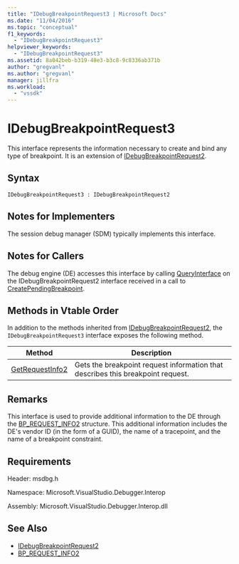 ```yaml
---
title: "IDebugBreakpointRequest3 | Microsoft Docs"
ms.date: "11/04/2016"
ms.topic: "conceptual"
f1_keywords:
  - "IDebugBreakpointRequest3"
helpviewer_keywords:
  - "IDebugBreakpointRequest3"
ms.assetid: 8a042beb-b319-48e3-b3c8-9c8336ab371b
author: "gregvanl"
ms.author: "gregvanl"
manager: jillfra
ms.workload:
  - "vssdk"
---
```

# IDebugBreakpointRequest3
This interface represents the information necessary to create and bind any type of breakpoint. It is an extension of [IDebugBreakpointRequest2](../../../extensibility/debugger/reference/idebugbreakpointrequest2.md).

## Syntax

```
IDebugBreakpointRequest3 : IDebugBreakpointRequest2
```

## Notes for Implementers
 The session debug manager (SDM) typically implements this interface.

## Notes for Callers
 The debug engine (DE) accesses this interface by calling [QueryInterface](/cpp/atl/queryinterface) on the IDebugBreakpointRequest2 interface received in a call to [CreatePendingBreakpoint](../../../extensibility/debugger/reference/idebugengine2-creatependingbreakpoint.md).

## Methods in Vtable Order
 In addition to the methods inherited from [IDebugBreakpointRequest2](../../../extensibility/debugger/reference/idebugbreakpointrequest2.md), the `IDebugBreakpointRequest3` interface exposes the following method.

|Method|Description|
|------------|-----------------|
|[GetRequestInfo2](../../../extensibility/debugger/reference/idebugbreakpointrequest3-getrequestinfo2.md)|Gets the breakpoint request information that describes this breakpoint request.|

## Remarks
 This interface is used to provide additional information to the DE through the [BP_REQUEST_INFO2](../../../extensibility/debugger/reference/bp-request-info2.md) structure. This additional information includes the DE's vendor ID (in the form of a GUID), the name of a tracepoint, and the name of a breakpoint constraint.

## Requirements
 Header: msdbg.h

 Namespace: Microsoft.VisualStudio.Debugger.Interop

 Assembly: Microsoft.VisualStudio.Debugger.Interop.dll

## See Also
- [IDebugBreakpointRequest2](../../../extensibility/debugger/reference/idebugbreakpointrequest2.md)
- [BP_REQUEST_INFO2](../../../extensibility/debugger/reference/bp-request-info2.md)